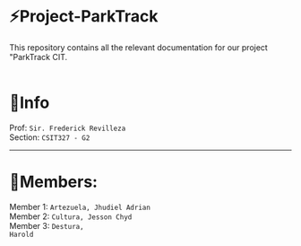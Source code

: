 # ⚡Project-ParkTrack
This repository contains all the relevant documentation for our project "ParkTrack CIT. <br> <br>



# 📌Info

Prof: <code>Sir. Frederick Revilleza</code> <br>
Section: <code>CSIT327 - G2</code>

---

# 💼Members:

Member 1: <code>Artezuela, Jhudiel Adrian</code><br>
Member 2: <code>Cultura, Jesson Chyd</code><br>
Member 3: <code>Destura, Harold</code>

